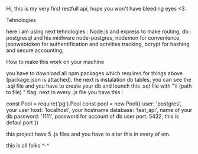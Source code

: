 Hi, this is my very first restfull api, hope you won't have bleeding eyes <3.

Tehnologies

here i am using next tehnologies : 
Node.js and express to make routing,
db : postgresql and his midlware node-postgres,
nodemon for convenience,
jsonwebtoken for authentification and actvities tracking,
bcrypt for hashing and secure accounting,

How to make this work on your machine 

you have to download all npm packages which requires for things above (package.json is attached).
the next is instalation db tables, you can see the .sql file and you have to create your db and lounch this .sql file with "\i (path to file) " flag. 
next in every .js file you have this :

const Pool = require('pg').Pool
const pool = new Pool({
  user: 'postgres', your user 
  host: 'localhost', your hostname
  database: 'test_api', name of your db
  password: '1111', password for account of db user
  port: 5432, this is defaul port
})

this project have 5 .js files and you have to alter this in every of em.

this is all folks ^-^
